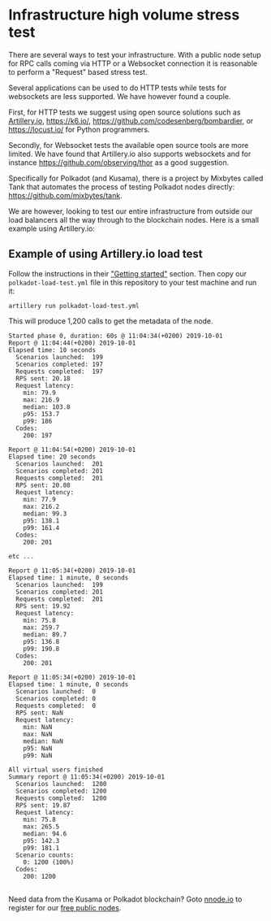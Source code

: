 # Infrastructure high volume stress test

There are several ways to test your infrastructure. With a public node setup for RPC calls coming via HTTP or a Websocket connection it is reasonable to perform a "Request" based stress test.

Several applications can be used to do HTTP tests while tests for websockets are less supported. We have however found a couple.

First, for HTTP tests we suggest using open source solutions such as [Artillery.io](https://artillery.io/docs/getting-started/), https://k6.io/, https://github.com/codesenberg/bombardier, or https://locust.io/ for Python programmers. 

Secondly, for Websocket tests the available open source tools are more limited. We have found that Artillery.io also supports websockets and for instance https://github.com/observing/thor as a good suggestion.

Specifically for Polkadot (and Kusama), there is a project by Mixbytes called Tank that automates the process of testing Polkadot nodes directly: https://github.com/mixbytes/tank. 

We are however, looking to test our entire infrastructure from outside our load balancers all the way through to the blockchain nodes. Here is a small example using Artillery.io:

## Example of using Artillery.io load test

 Follow the instructions in their ["Getting started"](https://artillery.io/docs/getting-started/) section. Then copy our `polkadot-load-test.yml` file in this repository to your test machine and run it:

 `artillery run polkadot-load-test.yml`

This will produce 1,200 calls to get the metadata of the node.

```
Started phase 0, duration: 60s @ 11:04:34(+0200) 2019-10-01
Report @ 11:04:44(+0200) 2019-10-01
Elapsed time: 10 seconds
  Scenarios launched:  199
  Scenarios completed: 197
  Requests completed:  197
  RPS sent: 20.18
  Request latency:
    min: 79.9
    max: 216.9
    median: 103.8
    p95: 153.7
    p99: 186
  Codes:
    200: 197

Report @ 11:04:54(+0200) 2019-10-01
Elapsed time: 20 seconds
  Scenarios launched:  201
  Scenarios completed: 201
  Requests completed:  201
  RPS sent: 20.08
  Request latency:
    min: 77.9
    max: 216.2
    median: 99.3
    p95: 138.1
    p99: 161.4
  Codes:
    200: 201

etc ...

Report @ 11:05:34(+0200) 2019-10-01
Elapsed time: 1 minute, 0 seconds
  Scenarios launched:  199
  Scenarios completed: 201
  Requests completed:  201
  RPS sent: 19.92
  Request latency:
    min: 75.8
    max: 259.7
    median: 89.7
    p95: 136.8
    p99: 190.8
  Codes:
    200: 201

Report @ 11:05:34(+0200) 2019-10-01
Elapsed time: 1 minute, 0 seconds
  Scenarios launched:  0
  Scenarios completed: 0
  Requests completed:  0
  RPS sent: NaN
  Request latency:
    min: NaN
    max: NaN
    median: NaN
    p95: NaN
    p99: NaN

All virtual users finished
Summary report @ 11:05:34(+0200) 2019-10-01
  Scenarios launched:  1200
  Scenarios completed: 1200
  Requests completed:  1200
  RPS sent: 19.87
  Request latency:
    min: 75.8
    max: 265.5
    median: 94.6
    p95: 142.3
    p99: 181.1
  Scenario counts:
    0: 1200 (100%)
  Codes:
    200: 1200
```

##
Need data from the Kusama or Polkadot blockchain? Goto [nnode.io](https://nnode.io) to register for our [free public nodes](https://nnode.io).
